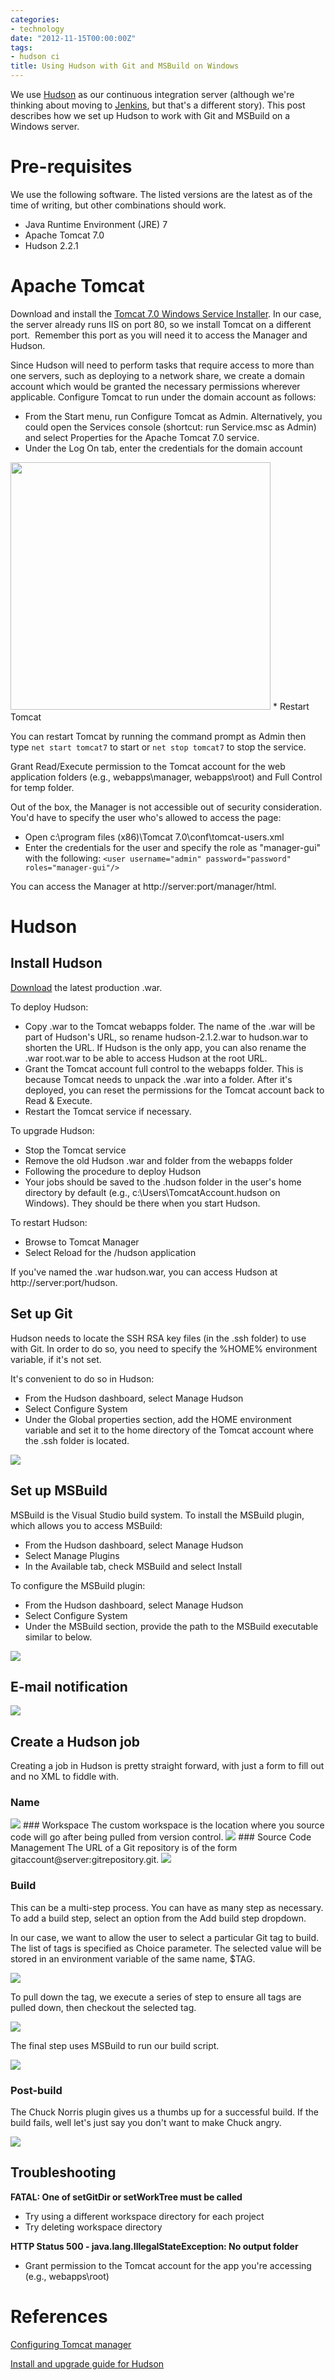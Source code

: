 ```yaml
---
categories:
- technology
date: "2012-11-15T00:00:00Z"
tags:
- hudson ci
title: Using Hudson with Git and MSBuild on Windows
---
```

We use [Hudson](http://hudson-ci.org/) as our continuous integration server (although we're thinking about moving to [Jenkins](http://jenkins-ci.org/), but that's a different story). This post describes how we set up Hudson to work with Git and MSBuild on a Windows server.

# Pre-requisites
We use the following software. The listed versions are the latest as of the time of writing, but other combinations should work.

* Java Runtime Environment (JRE) 7
* Apache Tomcat 7.0
* Hudson 2.2.1

# Apache Tomcat
Download and install the [Tomcat 7.0 Windows Service Installer](http://tomcat.apache.org/download-70.cgi). In our case, the server already runs IIS on port 80, so we install Tomcat on a different port.  Remember this port as you will need it to access the Manager and Hudson.

Since Hudson will need to perform tasks that require access to more than one servers, such as deploying to a network share, we create a domain account which would be granted the necessary permissions wherever applicable. Configure Tomcat to run under the domain account as follows:

* From the Start menu, run Configure Tomcat as Admin. Alternatively, you could open the Services console (shortcut: run Service.msc as Admin) and select Properties for the Apache Tomcat 7.0 service.
* Under the Log On tab, enter the credentials for the domain account
<img src="http://yentran.isamonkey.org/gallery/images/tomcat7user.png" width="416" height="396" />
* Restart Tomcat

You can restart Tomcat by running the command prompt as Admin then type `net start tomcat7` to start or `net stop tomcat7` to stop the service.

Grant Read/Execute permission to the Tomcat account for the web application folders (e.g., webapps\manager, webapps\root) and Full Control for temp folder.

Out of the box, the Manager is not accessible out of security consideration. You'd have to specify the user who's allowed to access the page:

* Open c:\program files (x86)\Tomcat 7.0\conf\tomcat-users.xml
* Enter the credentials for the user and specify the role as "manager-gui" with the following:
`<user username="admin" password="password" roles="manager-gui"/>`


You can access the Manager at http://server:port/manager/html.

# Hudson

## Install Hudson

[Download](http://hudson-ci.org/) the latest production .war.

To deploy Hudson:

* Copy .war to the Tomcat webapps folder. The name of the .war will be part of Hudson's URL, so rename hudson-2.1.2.war to hudson.war to shorten the URL. If Hudson is the only app, you can also rename the .war root.war to be able to access Hudson at the root URL.
* Grant the Tomcat account full control to the webapps folder. This is because Tomcat needs to unpack the .war into a folder. After it's deployed, you can reset the permissions for the Tomcat account back to Read &amp; Execute.
* Restart the Tomcat service if necessary.

To upgrade Hudson:

* Stop the Tomcat service
* Remove the old Hudson .war and folder from the webapps folder
* Following the procedure to deploy Hudson
* Your jobs should be saved to the .hudson folder in the user's home directory by default (e.g., c:\Users\TomcatAccount\.hudson on Windows). They should be there when you start Hudson.

To restart Hudson:

* Browse to Tomcat Manager
* Select Reload for the /hudson application

If you've named the .war hudson.war, you can access Hudson at http://server:port/hudson.

## Set up Git

Hudson needs to locate the SSH RSA key files (in the .ssh folder) to use with Git. In order to do so, you need to specify the %HOME% environment variable, if it's not set.

It's convenient to do so in Hudson:

* From the Hudson dashboard, select Manage Hudson
* Select Configure System
* Under the Global properties section, add the HOME environment variable and set it to the home directory of the Tomcat account where the .ssh folder is located.
<img src="http://yentran.isamonkey.org/gallery/images/git-plugin.png" />

## Set up MSBuild
MSBuild is the Visual Studio build system. To install the MSBuild plugin, which allows you to access MSBuild:

* From the Hudson dashboard, select Manage Hudson
* Select Manage Plugins
* In the Available tab, check MSBuild and select Install

To configure the MSBuild plugin:

* From the Hudson dashboard, select Manage Hudson
* Select Configure System
* Under the MSBuild section, provide the path to the MSBuild executable similar to below.
<img src="http://yentran.isamonkey.org/gallery/images/msbuild.png" />

## E-mail notification

<img src="http://yentran.isamonkey.org/gallery/images/email.png" />

## Create a Hudson job

Creating a job in Hudson is pretty straight forward, with just a form to fill out and no XML to fiddle with.
### Name
<img src="http://yentran.isamonkey.org/gallery/images/create.png" />
### Workspace
The custom workspace is the location where you source code will go after being pulled from version control.

<img src="http://yentran.isamonkey.org/gallery/images/workspace.png" />
### Source Code Management
The URL of a Git repository is of the form gitaccount@server:gitrepository.git.

<img src="http://yentran.isamonkey.org/gallery/images/git.png" />

### Build
This can be a multi-step process. You can have as many step as necessary. To add a build step, select an option from the Add build step dropdown.

In our case, we want to allow the user to select a particular Git tag to build. The list of tags is specified as Choice parameter. The selected value will be stored in an environment variable of the same name, $TAG.

<img src="http://yentran.isamonkey.org/gallery/images/git-tag-param.png" />

To pull down the tag, we execute a series of step to ensure all tags are pulled down, then checkout the selected tag.

<img src="http://yentran.isamonkey.org/gallery/images/git-tag-checkout.png" />

The final step uses MSBuild to run our build script.

<img src="http://yentran.isamonkey.org/gallery/images/build.png" />

### Post-build

The Chuck Norris plugin gives us a thumbs up for a successful build.  If the build fails, well let's just say you don't want to make Chuck angry.

<img src="http://yentran.isamonkey.org/gallery/images/post-build.png" />

## Troubleshooting
**FATAL: One of setGitDir or setWorkTree must be called**

* Try using a different workspace directory for each project
* Try deleting workspace directory

**HTTP Status 500 - java.lang.IllegalStateException: No output folder**

* Grant permission to the Tomcat account for the app you're accessing (e.g., webapps\root)

# References

[Configuring Tomcat manager](http://tomcat.apache.org/tomcat-7.0-doc/manager-howto.html#Configuring_Manager_Application_Access)

[Install and upgrade guide for Hudson](http://wiki.hudson-ci.org/display/HUDSON/Tomcat)
